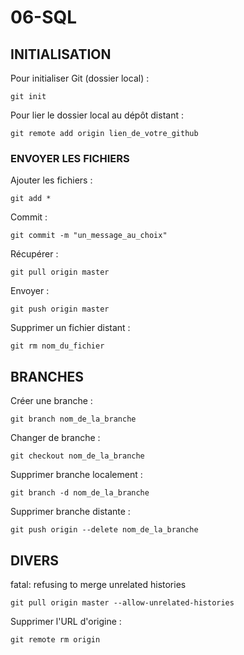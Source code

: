 # 06-SQL

## INITIALISATION

Pour initialiser Git (dossier local) :
```
git init
```

Pour lier le dossier local au dépôt distant :
```
git remote add origin lien_de_votre_github
```

### ENVOYER LES FICHIERS

Ajouter les fichiers :
```
git add *
```

Commit :
```
git commit -m "un_message_au_choix"
```

Récupérer :
```
git pull origin master
```

Envoyer :
```
git push origin master
```

Supprimer un fichier distant :
```
git rm nom_du_fichier
```

## BRANCHES

Créer une branche :
```
git branch nom_de_la_branche
```

Changer de branche :
```
git checkout nom_de_la_branche
```

Supprimer branche localement :
```
git branch -d nom_de_la_branche
```

Supprimer branche distante :
```
git push origin --delete nom_de_la_branche
```

## DIVERS

fatal: refusing to merge unrelated histories
```
git pull origin master --allow-unrelated-histories
```

Supprimer l'URL d'origine :
```
git remote rm origin
```
